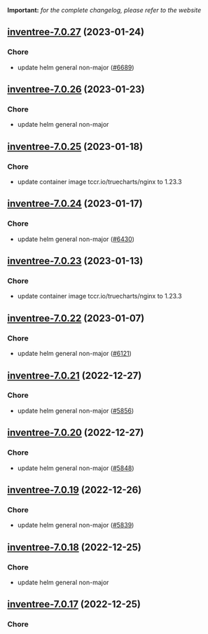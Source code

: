 **Important:**
*for the complete changelog, please refer to the website*




## [inventree-7.0.27](https://github.com/truecharts/charts/compare/inventree-7.0.26...inventree-7.0.27) (2023-01-24)

### Chore

- update helm general non-major ([#6689](https://github.com/truecharts/charts/issues/6689))
  
  


## [inventree-7.0.26](https://github.com/truecharts/charts/compare/inventree-7.0.25...inventree-7.0.26) (2023-01-23)

### Chore

- update helm general non-major
  
  


## [inventree-7.0.25](https://github.com/truecharts/charts/compare/inventree-7.0.24...inventree-7.0.25) (2023-01-18)

### Chore

- update container image tccr.io/truecharts/nginx to 1.23.3
  
  


## [inventree-7.0.24](https://github.com/truecharts/charts/compare/inventree-7.0.23...inventree-7.0.24) (2023-01-17)

### Chore

- update helm general non-major ([#6430](https://github.com/truecharts/charts/issues/6430))
  
  


## [inventree-7.0.23](https://github.com/truecharts/charts/compare/inventree-7.0.22...inventree-7.0.23) (2023-01-13)

### Chore

- update container image tccr.io/truecharts/nginx to 1.23.3
  
  


## [inventree-7.0.22](https://github.com/truecharts/charts/compare/inventree-7.0.21...inventree-7.0.22) (2023-01-07)

### Chore

- update helm general non-major ([#6121](https://github.com/truecharts/charts/issues/6121))
  
  


## [inventree-7.0.21](https://github.com/truecharts/charts/compare/inventree-7.0.20...inventree-7.0.21) (2022-12-27)

### Chore

- update helm general non-major ([#5856](https://github.com/truecharts/charts/issues/5856))
  
  


## [inventree-7.0.20](https://github.com/truecharts/charts/compare/inventree-7.0.19...inventree-7.0.20) (2022-12-27)

### Chore

- update helm general non-major ([#5848](https://github.com/truecharts/charts/issues/5848))
  
  


## [inventree-7.0.19](https://github.com/truecharts/charts/compare/inventree-7.0.18...inventree-7.0.19) (2022-12-26)

### Chore

- update helm general non-major ([#5839](https://github.com/truecharts/charts/issues/5839))
  
  


## [inventree-7.0.18](https://github.com/truecharts/charts/compare/inventree-7.0.17...inventree-7.0.18) (2022-12-25)

### Chore

- update helm general non-major
  
  


## [inventree-7.0.17](https://github.com/truecharts/charts/compare/inventree-7.0.16...inventree-7.0.17) (2022-12-25)

### Chore
